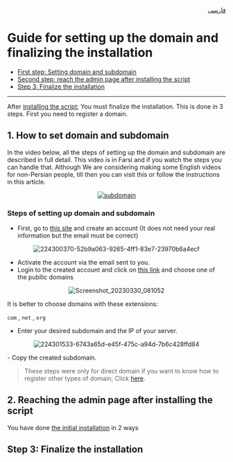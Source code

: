<div dir="rtl">

[فارسی](https://github.com/hiddify/hiddify-config/wiki/%D8%B1%D8%A7%D9%87%D9%86%D9%85%D8%A7%DB%8C-%D8%AA%D9%86%D8%B8%DB%8C%D9%85-%D8%AF%D8%A7%D9%85%D9%86%D9%87-%D9%88-%D9%86%D9%87%D8%A7%DB%8C%DB%8C-%DA%A9%D8%B1%D8%AF%D9%86-%D9%86%D8%B5%D8%A8)
</div>

# Guide for setting up the domain and finalizing the installation
- [First step: Setting domain and subdomain](https://github.com/hiddify/hiddify-config/wiki/Guide-for-setting-up-the-domain-and-finalizing-the-installation#1-how-to-set-domain-and-subdomain)
- [Second step: reach the admin page after installing the script](https://github.com/hiddify/hiddify-config/wiki/Guide-for-setting-up-the-domain-and-finalizing-the-installation#2-reaching-the-admin-page-after-installing-the-script)
- [Step 3: Finalize the installation]()
***
After [installing the script](https://github.com/hiddify/hiddify-config/wiki#installation-guide); You must finalize the installation. This is done in 3 steps. First you need to register a domain.

## 1. How to set domain and subdomain
In the video below, all the steps of setting up the domain and subdomain are described in full detail. This video is in Farsi and if you watch the steps you can handle that. Although We are considering making some English videos for non-Persian people, till then you can visit this or follow the instructions in this article.
<div align=center>

[![subdomain](https://img.youtube.com/vi/l-KKRus2KS0/maxresdefault.jpg)](https://www.youtube.com/watch?v=l-KKRus2KS0)
</div>

### Steps of setting up domain and subdomain
- First, go to [this site](https://freedns.afraid.org/signup/) and create an account (It does not need your real information but the email must be correct)
<div align=center>

![224300370-52b9a063-9265-4ff1-83e7-23970b6a4ecf](https://user-images.githubusercontent.com/125398461/228727381-0fb49767-a5dc-4e48-a0a5-21c2bb793e73.png)
</div>

- Activate the account via the email sent to you.
- Login to the created account and click on [this link](https://freedns.afraid.org/domain/registry/) and choose one of the publlic domains
<div align=center>

![Screenshot_20230330_081052](https://user-images.githubusercontent.com/125398461/228738584-a12bacc8-9039-454b-8921-43ddee18d092.png)

</div>
It is better to choose domains with these extensions:

`com` , `net` , `org`  


- Enter your desired subdomain and the IP of your server.
<div align=center>

![224301533-6743a65d-e45f-475c-a94d-7b6c428ffd84](https://user-images.githubusercontent.com/125398461/228729855-a95334af-a87e-4668-be7e-643a4d6a0a83.png)
</div>
 - Copy the created subdomain.

> These steps were only for direct domain if you want to know how to register other types of domain; Click [here](https://github.com/hiddify/hiddify-config/wiki/Domain-types-and-how-to-register-them).

## 2. Reaching the admin page after installing the script
You have done [the initial installation](https://github-com.translate.goog/hiddify/hiddify-config/wiki?_x_tr_sl=auto&_x_tr_tl=en&_x_tr_hl=en&_x_tr_pto=wapp#%D8%B1%D8%A7%D9%87%D9%86%D9%85%D8%A7%DB%8C-%D9%86%D8%B5%D8%A8) in 2 ways


## Step 3: Finalize the installation